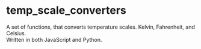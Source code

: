 # temp_scale_converters
A set of functions, that converts temperature scales. Kelvin, Fahrenheit, and Celsius.  
Written in both JavaScript and Python. 


